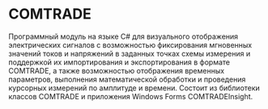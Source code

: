 # COMTRADE
Программный модуль на языке C# для визуального отображения электрических сигналов с возможностью фиксирования мгновенных значений токов и напряжений в заданных точках схемы измерения и поддержкой их импортирования и экспортирования в формате COMTRADE, а также возможностью отображения временных параметров, выполнения математической обработки и проведения курсорных измерений по амплитуде и времени. Состоит из библиотеки классов COMTRADE и приложения Windows Forms COMTRADEInsight.
